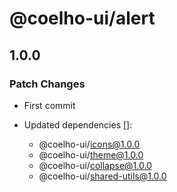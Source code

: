# @coelho-ui/alert

## 1.0.0

### Patch Changes

- First commit

- Updated dependencies []:
  - @coelho-ui/icons@1.0.0
  - @coelho-ui/theme@1.0.0
  - @coelho-ui/collapse@1.0.0
  - @coelho-ui/shared-utils@1.0.0
